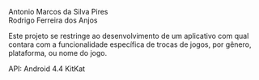 Antonio Marcos da Silva Pires <br>
Rodrigo Ferreira dos Anjos

Este projeto se restringe ao desenvolvimento de um aplicativo com qual contara com a funcionalidade específica de trocas de jogos, por gênero, plataforma, ou nome do jogo.

API: Android 4.4 KitKat
